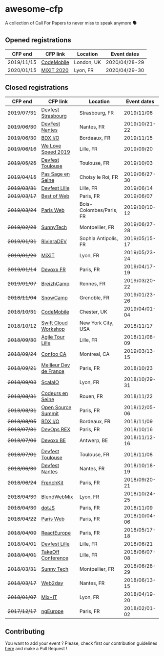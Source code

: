# awesome-cfp
A collection of Call For Papers to never miss to speak anymore 🗣

## Opened registrations

| CFP end    | CFP link                                                   | Location     | Event dates   |
| ---------- | ---------------------------------------------------------- | ------------ | ------------- |
| 2019/11/15 | [CodeMobile](http://www.codemobile.co.uk/call-for-speakers/) | London, UK | 2020/04/28-29 |
| 2020/01/15 | [MiXiT 2020](https://www.papercall.io/mixit20)               | Lyon, FR   | 2020/04/29-30 |


## Closed registrations

| CFP end        | CFP link                                                                      | Location        | Event dates   |
| -------------- | ----------------------------------------------------------------------------- | --------------- | ------------- |
| ~~2019/07/31~~ | [Devfest Strasbourg](https://conference-hall.io/public/event/aGZR5FxYkEfomcXcAiYF) | Strasbourg, FR | 2019/11/06 |
| ~~2019/06/30~~ | [DevFest Nantes](https://conference-hall.io/public/event/o2j0dYZDa0W1Ils3kO0z) | Nantes, FR | 2019/10/21-22 |
| ~~2019/06/30~~ | [BDX I/O](https://conference-hall.io/public/event/XGTzWawB3ZwLR7u462O8) | Bordeaux, FR | 2019/11/15 |
| ~~2019/06/16~~ | [We Love Speed 2019](https://www.welovespeed.com/2019/cfp) | Lille, FR | 2019/09/20 |
| ~~2019/05/25~~ | [Devfest Toulouse](https://conference-hall.io/public/event/HJRThubF4uYPkb7jSUxi) | Toulouse, FR | 2019/10/03 |
| ~~2019/04/15~~ | [Pas Sage en Seine](https://cfh.passageenseine.fr/) | Choisy le Roi, FR | 2019/06/27-30 |
| ~~2019/03/31~~ | [Devfest Lille](https://conference-hall.io/public/event/6HVEO4aISYO7ctNdOIWx) | Lille, FR | 2019/06/14 |
| ~~2019/03/17~~ | [Best of Web](https://checkout.eventlama.com/#/events/best-of-web-2019/cfp) | Paris, FR | 2019/06/07 |
| ~~2019/03/24~~ | [Paris Web](https://appel.paris-web.fr/) | Bois-Colombes/Paris, FR | 2019/10/10-12 |
| ~~2019/02/28~~ | [SunnyTech](https://conference-hall.io/public/event/dWsbvnSTdg5v1pxwKhLM) | Montpellier, FR | 2019/06/27-28 |
| ~~2019/01/31~~ | [RivieraDEV](https://rivieradev-db8f5.firebaseapp.com/public/event/MdKOzN5iWpoAWLEaTX8M) | Sophia Antipolis, FR | 2019/05/15-17 |
| ~~2019/01/20~~ | [MiXiT](https://sessionize.com/mixit19/) | Lyon, FR | 2019/05/23-24 |
| ~~2019/01/14~~ | [Devoxx FR](https://cfp.devoxx.fr/) | Paris, FR | 2019/04/17-19 |
| ~~2019/01/07~~ | [BreizhCamp](https://breizhcamp.cfp.io/) | Rennes, FR | 2019/03/20-22 |
| ~~2018/11/04~~ | [SnowCamp](https://www.papercall.io/snowcamp-2019)         | Grenoble, FR | 2019/01/23-26 |
| ~~2018/10/31~~ | [CodeMobile](http://www.codemobile.co.uk/call-for-speakers/)| Chester, UK | 2019/04/01-04 |
| ~~2018/10/12~~ | [Swift Cloud Workshop](https://docs.google.com/forms/d/e/1FAIpQLSc8JXEgpGxCfMct6Xfcqa8tIa-2yDmbcy5yNSE3K5BWv1iUjQ/viewform) | New York City, USA | 2018/11/17 |
| ~~2018/09/30~~ | [Agile Tour Lille](http://2018.agiletour-lille.org/cfp/)   | Lille, FR    | 2018/11/08-09 |
| ~~2018/09/24~~ | [Confoo CA](https://confoo.ca/fr/yul2019/call-for-papers)  | Montreal, CA | 2019/03/13-15 |
| ~~2018/09/21~~ | [Meilleur Dev de France](https://www.papercall.io/mdf2018) | Paris, FR    | 2018/10/23    |
| ~~2018/09/03~~ | [ScalaIO](https://cfp.scala.io/)                                              | Lyon, FR        | 2018/10/29-31 |
| ~~2018/08/31~~ | [Codeurs en Seine](https://codeursenseine.cfp.io/)                            | Rouen, FR       | 2018/11/22    |
| ~~2018/08/31~~ | [Open Source Summit](http://cfp.opensourcesummit.paris/)                      | Paris, FR       | 2018/12/05-06 |
| ~~2018/08/05~~ | [BDX I/O](https://cfp.bdx.io/)                                                | Bordeaux, FR    | 2018/11/09    |
| ~~2018/07/31~~ | [DevOps REX](https://www.devopsrex.fr/proposer-un-talk/)                      | Paris, FR       | 2018/10/16    |
| ~~2018/07/06~~ | [Devoxx BE](https://dvbe18.confinabox.com/)                                   | Antwerp, BE     | 2018/11/12-16 |
| ~~2018/07/01~~ | [Devfest Toulouse](https://devfest-toulouse.cfp.io/)                          | Toulouse, FR    | 2018/11/08    |
| ~~2018/06/30~~ | [Devfest Nantes](https://cfp.gdgnantes.com/public/event/inzOQDR94h4bAaOVd7Db) | Nantes, FR      | 2018/10/18-19 |
| ~~2018/06/24~~ | [FrenchKit](https://www.papercall.io/frenchkit-2018)                          | Paris, FR       | 2018/09/20-21 |
| ~~2018/04/30~~ | [BlendWebMix](https://blendwebmix.workable.com/)                              | Lyon, FR        | 2018/10/24-25 |
| ~~2018/04/30~~ | [dotJS](https://eventil.com/events/dotjs-2018)                                | Paris, FR       | 2018/11/09    |
| ~~2018/04/22~~ | [Paris Web](https://appel-orateurs.paris-web.fr/)                             | Paris, FR       | 2018/10/04-06 |
| ~~2018/04/09~~ | [ReactEurope](https://checkout.eventlama.com/#/events/reacteurope-2018/cfp)   | Paris, FR       | 2018/05/17-18 |
| ~~2018/04/01~~ | [Devfest Lille](https://devfestlille.cfp.io/)                                 | Lille, FR       | 2018/06/21    |
| ~~2018/04/01~~ | [TakeOff Conference](https://www.takeoffconf.io/)                             | Lille, FR       | 2018/06/07-08 |
| ~~2018/03/31~~ | [Sunny Tech](https://sunnytech.cfp.io/)                                       | Montpellier, FR | 2018/06/28-29 |
| ~~2018/03/17~~ | [Web2day](https://web2day.cfp.io/)                                            | Nantes, FR      | 2018/06/13-15 |
| ~~2018/01/07~~ | [Mix-IT](https://mix-it.cfp.io/)                                              | Lyon, FR        | 2018/04/19-20 |
| ~~2017/12/17~~ | [ngEurope](https://checkout.eventlama.com/#/events/PHD3/cfp)                  | Paris, FR       | 2018/02/01-02 |

## Contributing

You want to add your event ? Please, check first our contribution guidelines [here](CONTRIBUTING.md) and make a Pull Request !
